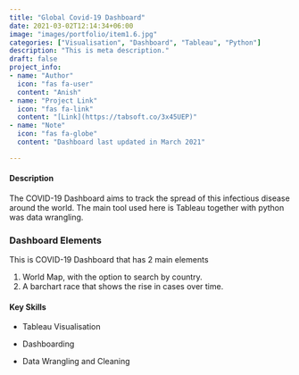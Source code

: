 ```yaml
---
title: "Global Covid-19 Dashboard"
date: 2021-03-02T12:14:34+06:00
image: "images/portfolio/item1.6.jpg"
categories: ["Visualisation", "Dashboard", "Tableau", "Python"]
description: "This is meta description."
draft: false
project_info:
- name: "Author"
  icon: "fas fa-user"
  content: "Anish"
- name: "Project Link"
  icon: "fas fa-link"
  content: "[Link](https://tabsoft.co/3x45UEP)"
- name: "Note"
  icon: "fas fa-globe"
  content: "Dashboard last updated in March 2021"

---
```


#### Description
The COVID-19 Dashboard aims to track the spread of this infectious disease around the world. The main tool used here is Tableau together with python was data wrangling. 

### Dashboard Elements 
This is COVID-19 Dashboard that has 2 main elements
1. World Map, with the option to search by country. 
2. A barchart race that shows the rise in cases over time. 

#### Key Skills

- Tableau Visualisation

- Dashboarding

- Data Wrangling and Cleaning